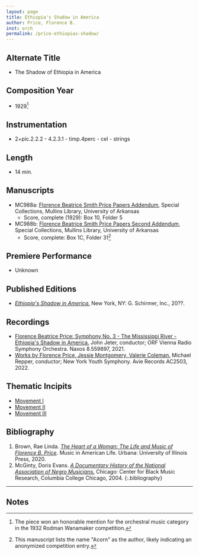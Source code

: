 ```yaml
---
layout: page
title: Ethiopia's Shadow in America
author: Price, Florence B.
inst: orch
permalink: /price-ethiopias-shadow/
---
```


## Alternate Title
- The Shadow of Ethiopia in America

## Composition Year
- 1929[^fn1]

## Instrumentation
- 2+pic.2.2.2 - 4.2.3.1 - timp.4perc - cel - strings

## Length
- 14 min.

## Manuscripts
- MC988a: <a href="https://uark.as.atlas-sys.com/repositories/2/resources/1522" target="_blank">Florence Beatrice Smith Price Papers Addendum</a>, Special Collections, Mullins Library, University of Arkansas
    * Score, complete (1929): Box 10, Folder 5
- MC988b: <a href="https://uark.as.atlas-sys.com/repositories/2/resources/696/" target="_blank">Florence Beatrice Smith Price Papers Second Addendum</a>, Special Collections, Mullins Library, University of Arkansas
    * Score, complete: Box 1C, Folder 31[^fn2]

## Premiere Performance
- Unknown

## Published Editions
- <a href="https://www.wisemusicclassical.com/work/58912/Ethiopias-Shadow-in-America/" target="_blank">*Ethiopia's Shadow in America.*</a> New York, NY: G. Schirmer, Inc., 20??.

## Recordings
- <a href="https://www.naxos.com/CatalogueDetail/?id=8.559897" target="_blank">Florence Beatrice Price: Symphony No. 3 - The Mississippi River - Ethiopia's Shadow in America.</a> John Jeter, conductor; ORF Vienna Radio Symphony Orchestra. Naxos 8.559897, 2021.
- <a href="https://www.avie-records.com/releases/works-by-florence-price-valerie-coleman-jessie-montgomery/" target="_blank">Works by Florence Price, Jessie Montgomery, Valerie Coleman.</a> Michael Repper, conductor; New York Youth Symphony. Avie Records AC2503, 2022.

## Thematic Incipits
- [Movement I](/price-ethiopias-shadow/mvt1)
- [Movement II](/price-ethiopias-shadow/mvt2)
- [Movement III](/price-ethiopias-shadow/mvt3)

## Bibliography
1. Brown, Rae Linda. <a href="https://www.worldcat.org/title/1122800180" target="_blank">*The Heart of a Woman: The Life and Music of Florence B. Price*</a>. Music in American Life. Urbana: University of Illinois Press, 2020.
2. McGinty, Doris Evans. <a href="https://www.worldcat.org/title/54778506" target="_blank">*A Documentary History of the National Association of Negro Musicians.*</a> Chicago: Center for Black Music Research, Columbia College Chicago, 2004.
{:.bibliography}

---

## Notes
[^fn1]: The piece won an honorable mention for the orchestral music category in the 1932 Rodman Wanamaker competition.
[^fn2]: This manuscript lists the name "Acorn" as the author, likely indicating an anonymized competition entry.
